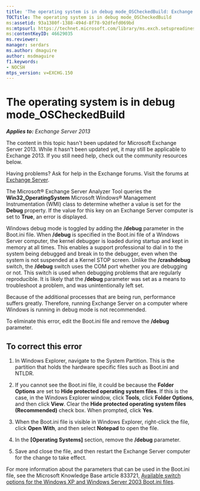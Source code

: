 ```yaml
---
title: 'The operating system is in debug mode_OSCheckedBuild: Exchange 2013 Help'
TOCTitle: The operating system is in debug mode_OSCheckedBuild
ms:assetid: 93a1380f-1388-494d-8f78-92dfefd069bd
ms:mtpsurl: https://technet.microsoft.com/library/ms.exch.setupreadiness.oscheckedbuild(v=EXCHG.150)
ms:contentKeyID: 46629035
ms.reviewer: 
manager: serdars
ms.author: dmaguire
author: msdmaguire
f1.keywords:
- NOCSH
mtps_version: v=EXCHG.150
---
```


# The operating system is in debug mode\_OSCheckedBuild

_**Applies to:** Exchange Server 2013_

The content in this topic hasn't been updated for Microsoft Exchange Server 2013. While it hasn't been updated yet, it may still be applicable to Exchange 2013. If you still need help, check out the community resources below.

Having problems? Ask for help in the Exchange forums. Visit the forums at [Exchange Server](https://go.microsoft.com/fwlink/p/?linkid=60612).

The Microsoft® Exchange Server Analyzer Tool queries the **Win32\_OperatingSystem** Microsoft Windows® Management Instrumentation (WMI) class to determine whether a value is set for the **Debug** property. If the value for this key on an Exchange Server computer is set to **True**, an error is displayed.

Windows debug mode is toggled by adding the **/debug** parameter in the Boot.ini file. When **/debug** is specified in the Boot.ini file of a Windows Server computer, the kernel debugger is loaded during startup and kept in memory at all times. This enables a support professional to dial in to the system being debugged and break in to the debugger, even when the system is not suspended at a Kernel STOP screen. Unlike the **/crashdebug** switch, the **/debug** switch uses the COM port whether you are debugging or not. This switch is used when debugging problems that are regularly reproducible. It is likely that the **/debug** parameter was set as a means to troubleshoot a problem, and was unintentionally left set.

Because of the additional processes that are being run, performance suffers greatly. Therefore, running Exchange Server on a computer where Windows is running in debug mode is not recommended.

To eliminate this error, edit the Boot.ini file and remove the **/debug** parameter.

## To correct this error

1. In Windows Explorer, navigate to the System Partition. This is the partition that holds the hardware specific files such as Boot.ini and NTLDR.

2. If you cannot see the Boot.ini file, it could be because the **Folder Options** are set to **Hide protected operating system files**. If this is the case, in the Windows Explorer window, click **Tools**, click **Folder Options**, and then click **View**. Clear the **Hide protected operating system files (Recommended)** check box. When prompted, click **Yes**.

3. When the Boot.ini file is visible in Windows Explorer, right-click the file, click **Open With**, and then select **Notepad** to open the file.

4. In the **\[Operating Systems\]** section, remove the **/debug** parameter.

5. Save and close the file, and then restart the Exchange Server computer for the change to take effect.

For more information about the parameters that can be used in the Boot.ini file, see the Microsoft Knowledge Base article 833721, [Available switch options for the Windows XP and Windows Server 2003 Boot.ini files](https://support.microsoft.com/help/833721).
